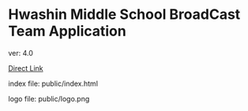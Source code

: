 # Hwashin Middle School BroadCast Team Application

ver: 4.0

[Direct Link](https://hbroadcast.obtuse.kr)

index file: public/index.html

logo file: public/logo.png
